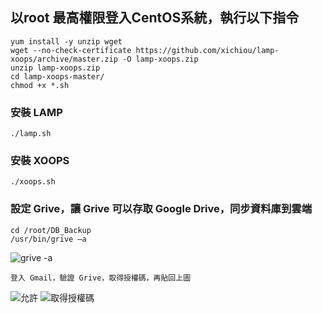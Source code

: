 ## 以root 最高權限登入CentOS系統，執行以下指令

    yum install -y unzip wget
    wget --no-check-certificate https://github.com/xichiou/lamp-xoops/archive/master.zip -O lamp-xoops.zip
    unzip lamp-xoops.zip
    cd lamp-xoops-master/
    chmod +x *.sh

### 安裝 LAMP

    ./lamp.sh

### 安裝 XOOPS

    ./xoops.sh

### 設定 Grive，讓 Grive 可以存取 Google Drive，同步資料庫到雲端

    cd /root/DB_Backup
    /usr/bin/grive –a

![grive -a](https://github.com/xichiou/lamp-xoops/blob/master/images/grive-a.png)
    
    登入 Gmail，驗證 Grive，取得授權碼，再貼回上圖 
    
![允許](https://github.com/xichiou/lamp-xoops/blob/master/images/grive_auth.png)
![取得授權碼](https://github.com/xichiou/lamp-xoops/blob/master/images/grive_auth-2.png)


